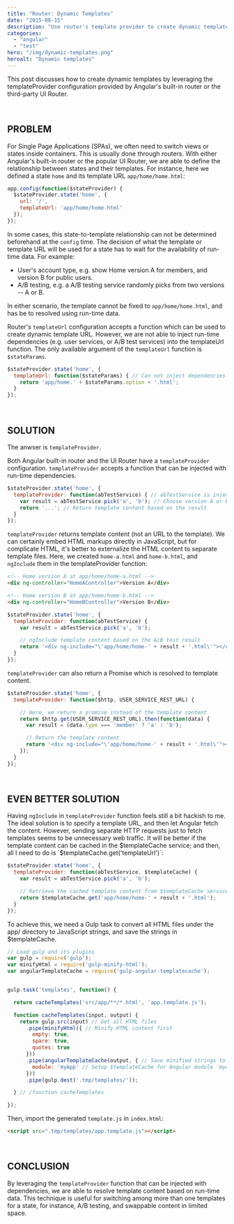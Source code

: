 ```yaml
---
title: "Router: Dynamic Templates"
date: "2015-08-15"
description: "Use router's template provider to create dynamic templates."
categories:
  - "angular"
  - "test"
hero: "/img/dynamic-templates.png"
heroalt: "Dynamic templates"
---
```


This post discusses how to create dynamic templates by leveraging the templateProvider configuration provided by Angular's built-in router or the third-party UI Router.
<!--more-->

<br />


## PROBLEM

For Single Page Applications (SPAs), we often need to switch views or states inside containers. This is usually done through routers. With either Angular's built-in router or the popular UI Router, we are able to define the relationship between states and their templates. For instance, here we defined a state `home` and its template URL `app/home/home.html`:

~~~js
app.config(function($stateProvider) {
  $stateProvider.state('home', {
    url: '/',
    templateUrl: 'app/home/home.html'
  });
});
~~~

In some cases, this state-to-template relationship can not be determined beforehand at the `config` time. The decision of what the template or template URL will be used for a state has to wait for the availability of run-time data. For example:

* User's account type, e.g. show Home version A for members, and version B for public users.
* A/B testing, e.g. a A/B testing service randomly picks from two versions -- A or B.

In either scenario, the template cannot be fixed to `app/home/home.html`, and has be to resolved using run-time data.

Router's `templateUrl` configuration accepts a function which can be used to create dynamic template URL. However, we are not able to inject run-time dependencies (e.g. user services, or A/B test services) into the templateUrl function. The only available argument of the `templateUrl` function is `$stateParams`.

~~~js
$stateProvider.state('home', {
  templateUrl: function($stateParams) { // Can not inject dependencies
    return 'app/home.' + $stateParams.option + '.html';
  }
});
~~~

<br />


## SOLUTION

The anwser is `templateProvider`.

Both Angular built-in router and the UI Router have a `templateProvider` configuration. `templateProvider` accepts a function that can be injected with run-time dependencies.

~~~js
$stateProvider.state('home', {
  templateProvider: function(abTestService) { // abTestService is injected here
    var result = abTestService.pick('a', 'b'); // Choose version A or B
    return '...'; // Return template content based on the result
  }
});
~~~

`templateProvider` returns template content (not an URL to the template). We can certainly embed HTML markups directly in JavaScript, but for complicate HTML, it's better to externalize the HTML content to separate template files. Here, we created `home-a.html` and `home-b.html`, and `ngInclude` them in the templateProvider function:

~~~html
<!-- Home version A at app/home/home-a.html -->
<div ng-controller="HomeAController">Version A</div>

<!-- Home version B at app/home/home-b.html -->
<div ng-controller="HomeBController">Version B</div>
~~~

~~~js
$stateProvider.state('home', {
  templateProvider: function(abTestService) {
    var result = abTestService.pick('a', 'b');

    // ngInclude template content based on the A/B test result
    return '<div ng-include="\'app/home/home-' + result + '.html\'"></div>';
  }
});
~~~

`templateProvider` can also return a Promise which is resolved to template content.

~~~js
$stateProvider.state('home', {
  templateProvider: function($http, USER_SERVICE_REST_URL) {

    // Here, we return a promise instead of the template content
    return $http.get(USER_SERVICE_REST_URL).then(function(data) {
      var result = (data.type === 'member' ? 'a' : 'b');

      // Return the template content
      return '<div ng-include="\'app/home/home-' + result + '.html\'"></div>';
    });
  }
});
~~~

<br />


## EVEN BETTER SOLUTION

Having `ngInclude` in `templateProvider` function feels still a bit hackish to me. The ideal solution is to specify a template URL, and then let Angular fetch the content. However, sending separate HTTP requests just to fetch templates seems to be unnecessary web traffic. It will be better if the template content can be cached in the $templateCache service; and then, all I need to do is `$templateCache.get('templateUrl')`:

~~~js
$stateProvider.state('home', {
  templateProvider: function(abTestService, $templateCache) {
    var result = abTestService.pick('a', 'b');

    // Retrieve the cached template content from $templateCache service
    return $templateCache.get('app/home/home-' + result + '.html');
  }
});
~~~

To achieve this, we need a Gulp task to convert all HTML files under the app/ directory to JavaScript strings, and save the strings in $templateCache.

~~~js
// Load gulp and its plugins
var gulp = require('gulp');
var minifyHtml = require('gulp-minify-html');
var angularTemplateCache = require('gulp-angular-templatecache');


gulp.task('templates', function() {

  return cacheTemplates('src/app/**/*.html', 'app.template.js');

  function cacheTemplates(input, output) {
    return gulp.src(input) // Get all HTML files
      .pipe(minifyHtml({ // Minify HTML content first
        empty: true,
        spare: true,
        quotes: true
      }))
      .pipe(angularTemplateCache(output, { // Save minified strings to cache
        module: 'myApp' // Setup $templateCache for Angular module 'myApp'
      }))
      .pipe(gulp.dest('.tmp/templates/'));

  } // /function cacheTemplates

});
~~~

Then, import the generated `template.js` in `index.html`:

~~~html
<script src=".tmp/templates/app.template.js"></script>
~~~


<br />


## CONCLUSION

By leveraging the `templateProvider` function that can be injected with dependencies, we are able to resolve template content based on run-time data. This technique is useful for switching among more than one templates for a state, for instance, A/B testing, and swappable content in limited space.

<br />
